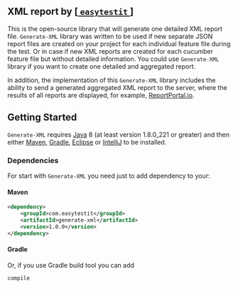 ## XML report by [[ `easytestit` ](http://easytestit.com/)]
This is the open-source library that will generate one detailed XML report file. `Generate-XML` library was written to be used if new separate JSON report files are created on your project for each individual feature file during the test. Or in case if new XML reports are created for each cucumber feature file but without detailed information.
You could use `Generate-XML` library if you want to create one detailed and aggregated report. 

In addition, the implementation of this `Generate-XML` library includes the ability to send a generated aggregated XML report to the server, where the results of all reports are displayed, for example, [ReportPortal.io](https://github.com/reportportal/reportportal).

## Getting Started
`Generate-XML` requires [Java](http://www.oracle.com/technetwork/java/javase/downloads/index.html) 8 (at least version 1.8.0_221 or greater) and then either [Maven](http://maven.apache.org), [Gradle](https://gradle.org), [Eclipse](#eclipse-quickstart) or [IntelliJ](https://github.com/intuit/karate/wiki/IDE-Support#intellij-community-edition) to be installed.

### Dependencies
For start with `Generate-XML` you need just to add dependency to your:
#### Maven
```xml
<dependency>
    <groupId>com.easytestit</groupId>
    <artifactId>generate-xml</artifactId>
    <version>1.0.0</version>
</dependency>
```
#### Gradle
Or, if you use Gradle build tool you can add
```groovy
compile 
```
